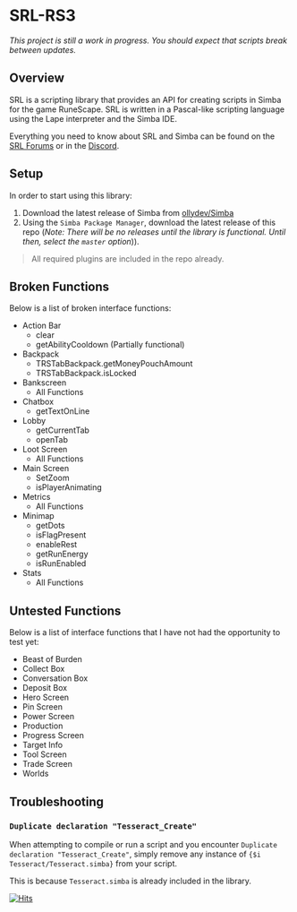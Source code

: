 # SRL-RS3

*This project is still a work in progress. You should expect that scripts break between updates.*

## Overview

SRL is a scripting library that provides an API for creating scripts in Simba for the game RuneScape. SRL is written in a Pascal-like scripting language using the Lape interpreter and the Simba IDE. 

Everything you need to know about SRL and Simba can be found on the [SRL Forums](https://villavu.com/forum/) or in the [Discord](https://discord.gg/RSXyB8E).

## Setup
In order to start using this library:
1. Download the latest release of Simba from [ollydev/Simba](https://github.com/ollydev/Simba/releases/tag/autobuild-simba1400)
2. Using the `Simba Package Manager`, download the latest release of this repo (*Note: There will be no releases until the library is functional. Until then, select the `master` option*)).

> All required plugins are included in the repo already.

## Broken Functions
Below is a list of broken interface functions:
- Action Bar
  - clear
  - getAbilityCooldown (Partially functional)
- Backpack
  - TRSTabBackpack.getMoneyPouchAmount
  - TRSTabBackpack.isLocked
- Bankscreen
  - All Functions
- Chatbox
  - getTextOnLine
- Lobby
  - getCurrentTab
  - openTab
- Loot Screen
  - All Functions
- Main Screen
  - SetZoom
  - isPlayerAnimating
- Metrics
  - All Functions
- Minimap
  - getDots
  - isFlagPresent
  - enableRest
  - getRunEnergy
  - isRunEnabled
- Stats
  - All Functions

## Untested Functions
Below is a list of interface functions that I have not had the opportunity to test yet:
- Beast of Burden
- Collect Box
- Conversation Box
- Deposit Box 
- Hero Screen
- Pin Screen
- Power Screen
- Production
- Progress Screen
- Target Info
- Tool Screen
- Trade Screen
- Worlds

## Troubleshooting
### `Duplicate declaration "Tesseract_Create"`
When attempting to compile or run a script and you encounter `Duplicate declaration "Tesseract_Create"`, simply remove any instance of `{$i Tesseract/Tesseract.simba}` from your script. 

This is because `Tesseract.simba` is already included in the library.

[![Hits](https://hits.seeyoufarm.com/api/count/incr/badge.svg?url=https%3A%2F%2Fgithub.com%2FStickToTheScript%2FSRL-RS3&count_bg=%2379C83D&title_bg=%23555555&icon=&icon_color=%23E7E7E7&title=hits&edge_flat=false)](https://hits.seeyoufarm.com)